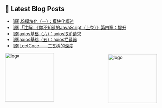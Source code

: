 ## 📕 Latest Blog Posts

<!-- BLOG-POST-LIST:START -->
- [[原]JS模块化（一）：模块化概述](https://blog.csdn.net/sinat_41696687/article/details/114945664)
- [[原]「注解」《你不知道的JavaScript（上卷）》第四章：提升](https://blog.csdn.net/sinat_41696687/article/details/114937190)
- [[原]axios基础（六）：axios取消请求](https://blog.csdn.net/sinat_41696687/article/details/114932297)
- [[原]axios基础（五）：axios拦截器](https://blog.csdn.net/sinat_41696687/article/details/114923914)
- [[原]LeetCode——二叉树的深度](https://blog.csdn.net/sinat_41696687/article/details/114921545)
<!-- BLOG-POST-LIST:END -->
<img src="https://github-readme-stats.vercel.app/api?username=qq1120637483&show_icons=true" alt="logo" height="160" align="right" style="margin: 5px; margin-bottom: 20px;" />

<img src="https://github-profile-trophy.vercel.app/?username=qq1120637483&theme=flat&column=7" alt="logo" height="160" align="center" style="margin: auto; margin-bottom: 20px;" />


<!--
**qq1120637483/qq1120637483** is a ✨ _special_ ✨ repository because its `README.md` (this file) appears on your GitHub profile.

Here are some ideas to get you started:

- 🔭 I’m currently working on ...
- 🌱 I’m currently learning ...
- 👯 I’m looking to collaborate on ...
- 🤔 I’m looking for help with ...
- 💬 Ask me about ...
- 📫 How to reach me: ...
- 😄 Pronouns: ...
- ⚡ Fun fact: ...
-->
